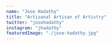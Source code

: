 ```yaml
---
name: "Jose Hadathy"
title: "Artisanal Artisan of Artistry"
twitter: "josehadathy"
instagram: "jhadathy"
featuredImage: "./jose-hadathy.jpg"
---
```

